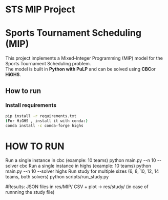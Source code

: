 # STS MIP Project
# Sports Tournament Scheduling (MIP)
This project implements a Mixed-Integer Programming (MIP) model for the Sports Tournament Scheduling problem.  
The model is built in **Python with PuLP** and can be solved using **CBC**or **HiGHS**.
## How to run
### Install requirements
```bash
pip install -r requirements.txt
(For HiGHS , install it with conda:)
conda install -c conda-forge highs
```

# HOW TO RUN
Run a single instance in cbc (example: 10 teams)
python main.py --n 10 --solver cbc
Run a single instance in highs (example: 10 teams)
python main.py --n 10 --solver highs
Run study for multiple sizes (6, 8, 10, 12, 14 teams, both solvers)
python scripts/run_study.py

#Results:
JSON files in res/MIP/
CSV + plot → res/study/  (in case of runnning the study file)
